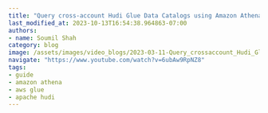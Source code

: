 ```yaml
---
title: "Query cross-account Hudi Glue Data Catalogs using Amazon Athena"
last_modified_at: 2023-10-13T16:54:38.964863-07:00
authors:
- name: Soumil Shah
category: blog
image: /assets/images/video_blogs/2023-03-11-Query_crossaccount_Hudi_Glue_Data_Catalogs_using_Amazon_Athena.png
navigate: "https://www.youtube.com/watch?v=6ubAw9RpNZ8"
tags:
- guide
- amazon athena
- aws glue
- apache hudi
---
```

